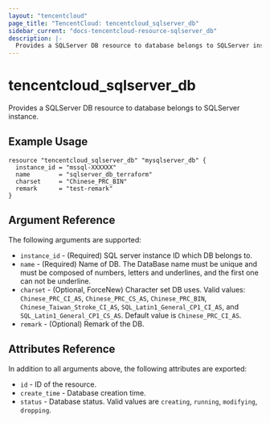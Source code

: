 ```yaml
---
layout: "tencentcloud"
page_title: "TencentCloud: tencentcloud_sqlserver_db"
sidebar_current: "docs-tencentcloud-resource-sqlserver_db"
description: |-
  Provides a SQLServer DB resource to database belongs to SQLServer instance.
---
```


# tencentcloud_sqlserver_db

Provides a SQLServer DB resource to database belongs to SQLServer instance.

## Example Usage

```hcl
resource "tencentcloud_sqlserver_db" "mysqlserver_db" {
  instance_id = "mssql-XXXXXX"
  name        = "sqlserver_db_terraform"
  charset     = "Chinese_PRC_BIN"
  remark      = "test-remark"
}
```

## Argument Reference

The following arguments are supported:

* `instance_id` - (Required) SQL server instance ID which DB belongs to.
* `name` - (Required) Name of DB. The DataBase name must be unique and must be composed of numbers, letters and underlines, and the first one can not be underline.
* `charset` - (Optional, ForceNew) Character set DB uses. Valid values: `Chinese_PRC_CI_AS`, `Chinese_PRC_CS_AS`, `Chinese_PRC_BIN`, `Chinese_Taiwan_Stroke_CI_AS`, `SQL_Latin1_General_CP1_CI_AS`, and `SQL_Latin1_General_CP1_CS_AS`. Default value is `Chinese_PRC_CI_AS`.
* `remark` - (Optional) Remark of the DB.

## Attributes Reference

In addition to all arguments above, the following attributes are exported:

* `id` - ID of the resource.
* `create_time` - Database creation time.
* `status` - Database status. Valid values are `creating`, `running`, `modifying`, `dropping`.


